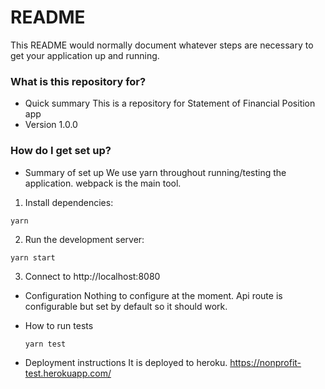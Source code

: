 # README #

This README would normally document whatever steps are necessary to get your application up and running.

### What is this repository for? ###

* Quick summary
  This is a repository for Statement of Financial Position app
* Version
  1.0.0

### How do I get set up? ###

* Summary of set up
  We use yarn throughout running/testing the application.
  webpack is the main tool.

1. Install dependencies:
  ```
  yarn
  ```
2. Run the development server:
  ```
  yarn start
  ```
3. Connect to http://localhost:8080

* Configuration
  Nothing to configure at the moment. Api route is configurable but set by default so it should work.

* How to run tests
  ```
  yarn test
  ```

* Deployment instructions
  It is deployed to heroku.
  https://nonprofit-test.herokuapp.com/
